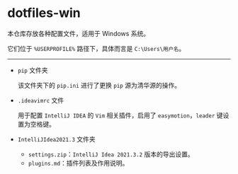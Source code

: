 # dotfiles-win

本仓库存放各种配置文件，适用于 Windows 系统。

它们位于 `%USERPROFILE%` 路径下，具体而言是 `C:\Users\用户名`。

---

- `pip` 文件夹

  该文件夹下的 `pip.ini` 进行了更换 `pip` 源为清华源的操作。

- `.ideavimrc` 文件

  用于配置 `IntelliJ IDEA` 的 `Vim` 相关插件，启用了 `easymotion`，`leader` 键设置为空格键。

- `IntelliJIdea2021.3` 文件夹

  - `settings.zip`：`IntelliJ Idea 2021.3.2` 版本的导出设置。
  - `plugins.md`：插件列表及作用说明。
